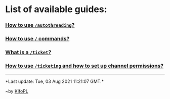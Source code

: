 # List of available guides:

### [How to use `/autothreading`?](./guides/autothreading)

### [How to use `/` commands?](./guides/slash)

### [What is a `/ticket`?](./guides/ticket)

### [How to use `/ticketing` and how to set up channel permissions?](./guides/ticketing)

<hr/>*Last update: Tue, 03 Aug 2021 11:21:07 GMT.*

~by [KifoPL](https://bio.link/KifoPL)